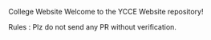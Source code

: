 
College Website
Welcome to the YCCE Website repository!

Rules :
Plz do not send any PR without verification.

